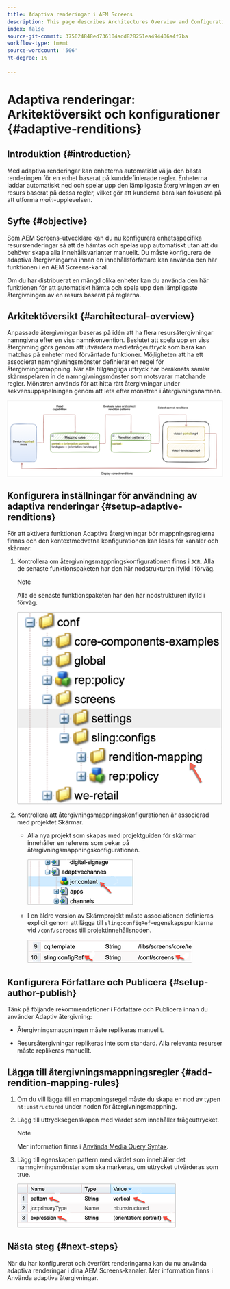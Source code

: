 ```yaml
---
title: Adaptiva renderingar i AEM Screens
description: This page describes Architectures Overview and Configurations for Adaptive Renditions in AEM Screens.
index: false
source-git-commit: 375024848ed736104add828251ea494406a4f7ba
workflow-type: tm+mt
source-wordcount: '506'
ht-degree: 1%

---
```



# Adaptiva renderingar: Arkitektöversikt och konfigurationer {#adaptive-renditions}

## Introduktion {#introduction}

Med adaptiva renderingar kan enheterna automatiskt välja den bästa renderingen för en enhet baserat på kunddefinierade regler. Enheterna laddar automatiskt ned och spelar upp den lämpligaste återgivningen av en resurs baserat på dessa regler, vilket gör att kunderna bara kan fokusera på att utforma *main*-upplevelsen.

## Syfte {#objective}

Som AEM Screens-utvecklare kan du nu konfigurera enhetsspecifika resursrenderingar så att de hämtas och spelas upp automatiskt utan att du behöver skapa alla innehållsvarianter manuellt. Du måste konfigurera de adaptiva återgivningarna innan en innehållsförfattare kan använda den här funktionen i en AEM Screens-kanal.

Om du har distribuerat en mängd olika enheter kan du använda den här funktionen för att automatiskt hämta och spela upp den lämpligaste återgivningen av en resurs baserat på reglerna.

## Arkitektöversikt {#architectural-overview}

Anpassade återgivningar baseras på idén att ha flera resursåtergivningar namngivna efter en viss namnkonvention. Beslutet att spela upp en viss återgivning görs genom att utvärdera mediefrågeuttryck som bara kan matchas på enheter med förväntade funktioner. Möjligheten att ha ett associerat namngivningsmönster definierar en regel för återgivningsmappning. När alla tillgängliga uttryck har beräknats samlar skärmspelaren in de namngivningsmönster som motsvarar matchande regler. Mönstren används för att hitta rätt återgivningar under sekvensuppspelningen genom att leta efter mönstren i återgivningsnamnen.

![bild](/help/user-guide/assets/adaptive-renditions/adaptive-renditions.png)

## Konfigurera inställningar för användning av adaptiva renderingar {#setup-adaptive-renditions}

För att aktivera funktionen Adaptiva återgivningar bör mappningsreglerna finnas och den kontextmedvetna konfigurationen kan lösas för kanaler och skärmar:

1. Kontrollera om återgivningsmappningskonfigurationen finns i `JCR`. Alla de senaste funktionspaketen har den här nodstrukturen ifylld i förväg.

   >[!NOTE]
   >Alla de senaste funktionspaketen har den här nodstrukturen ifylld i förväg.

   ![bild](/help/user-guide/assets/adaptive-renditions/mapping-rules1.png)

1. Kontrollera att återgivningsmappningskonfigurationen är associerad med projektet Skärmar.

   * Alla nya projekt som skapas med projektguiden för skärmar innehåller en referens som pekar på återgivningsmappningskonfigurationen.

      ![bild](/help/user-guide/assets/adaptive-renditions/mapping-rules2.png)

   * I en äldre version av Skärmprojekt måste associationen definieras explicit genom att lägga till `sling:configRef`-egenskapspunkterna vid `/conf/screens` till projektinnehållsnoden.

      ![bild](/help/user-guide/assets/adaptive-renditions/mapping-rules3.png)

## Konfigurera Författare och Publicera {#setup-author-publish}

Tänk på följande rekommendationer i Författare och Publicera innan du använder Adaptiv återgivning:

* Återgivningsmappningen måste replikeras manuellt.

* Resursåtergivningar replikeras inte som standard. Alla relevanta resurser måste replikeras manuellt.

## Lägga till återgivningsmappningsregler {#add-rendition-mapping-rules}

1. Om du vill lägga till en mappningsregel måste du skapa en nod av typen `nt:unstructured` under noden för återgivningsmappning.

1. Lägg till uttrycksegenskapen med värdet som innehåller frågeuttrycket.

   >[!NOTE]
   >Mer information finns i [Använda Media Query Syntax](https://developer.mozilla.org/en-US/docs/Web/CSS/Media_Queries/Using_media_queries).

1. Lägg till egenskapen pattern med värdet som innehåller det namngivningsmönster som ska markeras, om uttrycket utvärderas som true.

   ![bild](/help/user-guide/assets/adaptive-renditions/mapping-rules4.png)



## Nästa steg {#next-steps}

När du har konfigurerat och överfört renderingarna kan du nu använda adaptiva renderingar i dina AEM Screens-kanaler. Mer information finns i Använda adaptiva återgivningar.
